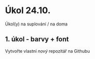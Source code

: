 # Úkol 24.10.
Úkol(y) na suplování / na doma

## 1. úkol - barvy + font

Vytvořte vlastní *nový* repozitář na Githubu

